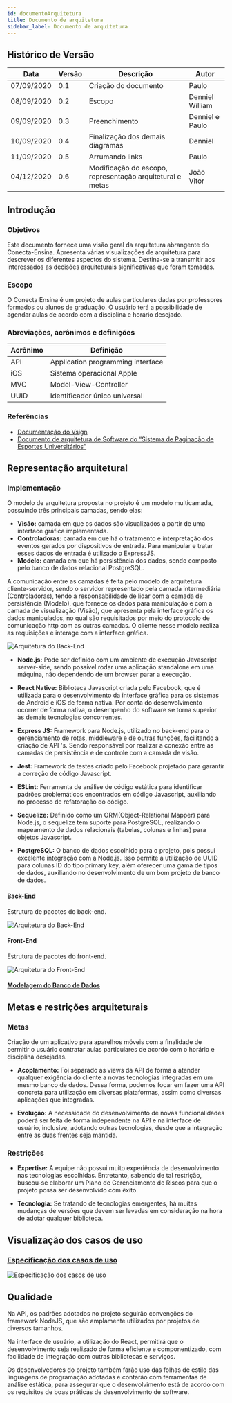 ```yaml
---
id: documentoArquitetura
title: Documento de arquitetura
sidebar_label: Documento de arquitetura
---
```


## Histórico de Versão

| Data | Versão | Descrição | Autor |
|--------|-----------|---------------|---------|
| 07/09/2020 | 0.1 | Criação do documento | Paulo |
| 08/09/2020 | 0.2 | Escopo | Denniel William |
| 09/09/2020 | 0.3 | Preenchimento | Denniel e Paulo |
| 10/09/2020 | 0.4 | Finalização dos demais diagramas | Denniel |
| 11/09/2020 | 0.5 | Arrumando links | Paulo |
| 04/12/2020 | 0.6 | Modificação do escopo, representação arquitetural e metas | João Vitor |


## Introdução

### Objetivos

Este documento fornece uma visão geral da arquitetura abrangente do Conecta-Ensina. Apresenta várias visualizações de arquitetura para descrever os diferentes aspectos do sistema. Destina-se a transmitir aos interessados as decisões arquiteturais significativas que foram tomadas.


### Escopo

O Conecta Ensina  é um projeto de aulas particulares dadas por professores formados ou alunos de graduação. O usuário terá a possibilidade de agendar aulas de acordo com a disciplina  e horário desejado.


### Abreviações, acrônimos e definições

| Acrônimo | Definição |
|---|---|
| API | Application programming interface |
| iOS | Sistema operacional Apple |
| MVC | Model-View-Controller |
| UUID | Identificador único universal |

### Referências

* [Documentação do Vsign](https://fga-eps-mds.github.io/2019.2-Vsign/project/architectureDocument/)<br>
* [Documento de arquitetura de Software do “Sistema de Paginação de Esportes Universitários”](http://www.facom.ufu.br/~flavio/pds1/files/2016-01/Documento%20de%20Arquitetura%20de%20Software%20do%20SPEU%201-Exemplo-RUP.pdf)<br>


## Representação arquitetural

### Implementação

O modelo de arquitetura proposta no projeto é um modelo multicamada, possuindo três principais camadas, sendo elas: 
* **Visão:** camada em que os dados são visualizados a partir de uma interface gráfica implementada.
* **Controladoras:** camada em que há o  tratamento e interpretação dos eventos gerados por dispositivos de entrada. Para manipular e tratar esses dados de entrada é utilizado o ExpressJS.
* **Modelo:** camada em que há persistência dos dados, sendo composto pelo banco de dados relacional PostgreSQL.
 
A comunicação entre as camadas é feita pelo modelo de arquitetura cliente-servidor, sendo o servidor representado pela camada intermediária (Controladoras), tendo a responsabilidade de lidar com a camada de persistência (Modelo), que fornece os dados para manipulação e com a camada de visualização (Visão), que apresenta pela interface gráfica os dados manipulados, no qual são requisitados por meio do protocolo de comunicação http com as outras camadas. O cliente nesse modelo realiza as requisições e interage com a interface gráfica. 

![Arquitetura do Back-End](https://raw.githubusercontent.com/fga-eps-mds/2020.1-Conecta-Ensina-Wiki/master/website/static/img/arquitetura.png)

* **Node.js:** Pode ser definido com um ambiente de execução Javascript server-side, sendo possível rodar uma aplicação standalone em uma máquina, não dependendo de um browser parar a execução.

* **React Native:** Biblioteca Javascript criada pelo Facebook, que é utilizada para o desenvolvimento da interface gráfica para os sistemas de Android e iOS de forma nativa. Por conta do desenvolvimento ocorrer de forma nativa, o desempenho do software se torna superior às demais tecnologias concorrentes.

* **Express JS:** Framework para Node.js, utilizado no back-end para o gerenciamento de rotas, middleware e de outras funções, facilitando a criação de API 's. Sendo responsável por realizar a conexão entre as camadas de persistência e de controle com a camada de visão.

* **Jest:** Framework de testes criado pelo Facebook projetado para garantir a correção de código Javascript.

* **ESLint:** Ferramenta de análise de código estática para identificar padrões problemáticos encontrados em código Javascript, auxiliando no processo de refatoração do código.

* **Sequelize:** Definido como um ORM(Object-Relational Mapper) para Node.js, o sequelize tem suporte para PostgreSQL, realizando o mapeamento de dados relacionais (tabelas, colunas e linhas) para objetos Javascript.

* **PostgreSQL:** O banco de dados escolhido para o projeto, pois possui excelente integração com a Node.js. Isso permite a utilização de UUID para colunas ID do tipo primary key, além oferecer uma gama de tipos de dados, auxiliando no desenvolvimento de um bom projeto de banco de dados.


#### Back-End
Estrutura de pacotes do back-end.

![Arquitetura do Back-End](https://raw.githubusercontent.com/fga-eps-mds/2020.1-Conecta-Ensina-Wiki/master/website/static/img/back_end.png)

#### Front-End
Estrutura de pacotes do front-end.

![Arquitetura do Front-End](https://raw.githubusercontent.com/fga-eps-mds/2020.1-Conecta-Ensina-Wiki/master/website/static/img/front_end.png)


#### [Modelagem do Banco de Dados](modelagemDoBancoDeDados)

## Metas e restrições arquiteturais

### Metas

Criação de um aplicativo para aparelhos móveis com a finalidade de permitir o usuário contratar aulas particulares de acordo com o horário e disciplina desejadas. 

* **Acoplamento:** Foi separado as views da API de forma a atender qualquer exigência do cliente a novas tecnologias integradas em um mesmo banco de dados. Dessa forma, podemos focar em fazer uma API concreta para utilização em diversas plataformas, assim como diversas aplicações que integradas.

* **Evolução:** A necessidade do desenvolvimento de novas funcionalidades poderá ser feita de forma independente na API e na interface de usuário, inclusive, adotando outras tecnologias, desde que a integração entre as duas frentes seja mantida.

### Restrições

* **Expertise:** A equipe não possui muito experiência de desenvolvimento nas tecnologias escolhidas. Entretanto, sabendo de tal restrição, buscou-se elaborar um Plano de Gerenciamento de Riscos para que o projeto possa ser desenvolvido com êxito.

* **Tecnologia:** Se tratando de tecnologias emergentes, há muitas mudanças de versões que devem ser levadas em consideração na hora de adotar qualquer biblioteca.

## Visualização dos casos de uso

### [Especificação dos casos de uso](especificacaoCasosDeUso)

![Especificação dos casos de uso](https://raw.githubusercontent.com/fga-eps-mds/2020.1-Conecta-Ensina-Wiki/master/website/static/img/diagramaCasoDeUso.svg)

## Qualidade

Na API, os padrões adotados no projeto seguirão convenções do framework NodeJS, que são amplamente utilizados por projetos de diversos tamanhos.

Na interface de usuário, a utilização do React, permitirá que o desenvolvimento seja realizado de forma eficiente e componentizado, com facilidade de integração com outras bibliotecas e serviços.

Os desenvolvedores do projeto também farão uso das folhas de estilo das linguagens de programação adotadas e contarão com ferramentas de análise estática, para assegurar que o desenvolvimento está de acordo com os requisitos de boas práticas de desenvolvimento de software.

